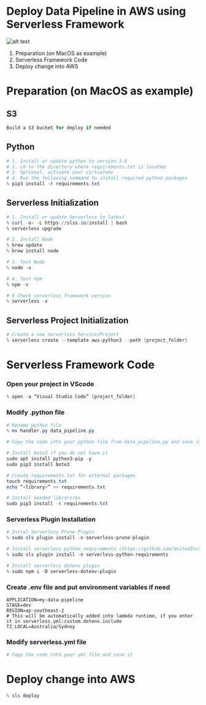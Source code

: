 # Deploy Data Pipeline in AWS using Serverless Framework

![alt text](https://github.com/miaaaalu/Deploy-Data-Pipeline-in-AWS-using-Serverless-Framwork/blob/master/data-pipeline-illustration.jpg?raw=true)

1. Preparation (on MacOS as example)
2. Serverless Framework Code
3. Deploy change into AWS

# Preparation (on MacOS as example)
## S3
```powershell
Build a S3 bucket for deploy if needed 
```

## Python

```powershell
# 1. Install or update python to version 3.8
# 2. cd to the directory where requirements.txt is located
# 3. Optional: activate your virtualenv
# 4. Run the following command to install required python packages
% pip3 install -r requirements.txt
```

## Serverless Initialization 

```powershell
# 1. Install or update Serverless to latest
% curl -o- -L https://slss.io/install | bash
% serverless upgrade

# 2. Install Node
% brew update
% brew install node

# 3. Test Node
% node -v

# 4. Test npm
% npm -v

# 6 Check serverless framework version
% serverless -v
```
 ## Serverless Project Initialization
```powershell
# Create a new Serverless Service/Project
% serverless create --template aws-python3 --path {project_folder}
```

# Serverless Framework Code
### Open your project in VScode
```powershell
% open -a “Visual Studio Code” {project_folder}
```
### Modify .python file
```powershell
# Rename python file
% mv handler.py data_pipeline.py

# Copy the code into your python file from data_pipeline.py and save it

# Install boto3 if you do not have it
sudo apt install python3-pip -y
sudo pip3 install boto3

# Create requirements.txt for external packages
touch requirements.txt
echo “<library>” >> requirements.txt

# Install needed librarires
sudo pip3 install -r requirements.txt
```
### Serverless Plugin Installation
```powershell
# Instal Serverless Prune Plugin 
% sudo sls plugin install -n serverless-prune-plugin

# Install serverless python requirements (https://github.com/UnitedIncome/serverless-python-requirements)s
% sudo sls plugin install -n serverless-python-requirements

# Install serverless dotenv plugin
% sudo npm i -D serverless-dotenv-plugin
```

### Create .env file and put environment variables if need
```env
APPLICATION=my-data-pipeline
STAGE=dev
REGION=ap-southeast-2
# This will be automatically added into lambda runtime, if you enter it in serverless.yml:custom.dotenv.include 
TZ_LOCAL=Australia/Sydney
```

### Modify serverless.yml file
```bash
# Copy the code into your yml file and save it
```

# Deploy change into AWS
```powershell
% sls deploy
```